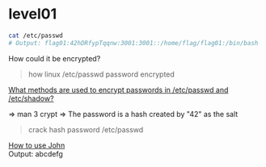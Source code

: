 # level01

```bash
cat /etc/passwd
# Output: flag01:42hDRfypTqqnw:3001:3001::/home/flag/flag01:/bin/bash
```

How could it be encrypted?

> how linux /etc/passwd password encrypted

[What methods are used to encrypt passwords in /etc/passwd and /etc/shadow?](https://unix.stackexchange.com/questions/8229/what-methods-are-used-to-encrypt-passwords-in-etc-passwd-and-etc-shadow)

=> man 3 crypt
=> The password is a hash created by "42" as the salt

> crack hash password /etc/passwd

[How to use John](https://tzusec.com/crack-password-hashes-from-linux-with-john-the-ripper/) \
Output: abcdefg
